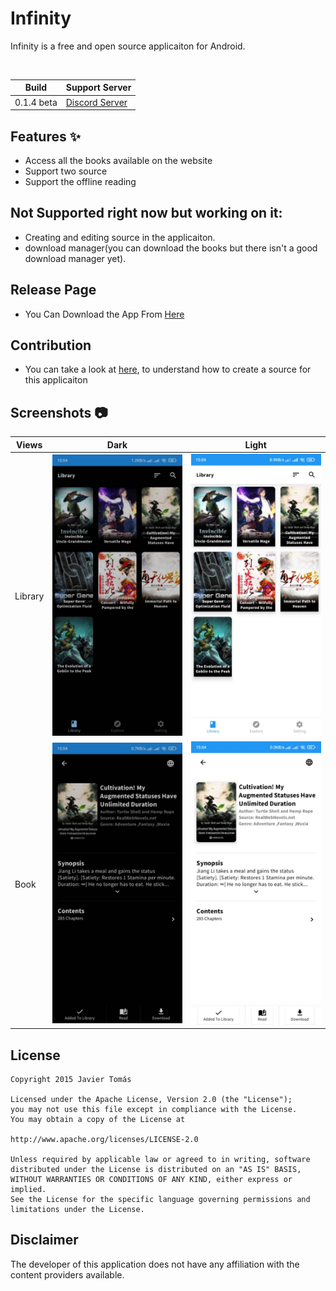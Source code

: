 # Infinity

Infinity is a free and open source applicaiton for Android.

<br>

| Build | Support Server |
|-------|---------|
| 0.1.4 beta | [Discord Server](https://discord.gg/HBU6zD8c5v) |

## Features :sparkles:

- Access all the books available on the website
- Support two source
- Support the offline reading


## Not Supported right now but working on it:

- Creating and editing source in the applicaiton.
- download manager(you can download the books but there isn't a good download manager yet).


## Release Page

- You Can Download the App From [Here](https://github.com/kazemcodes/Infinity/releases)

## Contribution
- You can take a look at [here](https://github.com/kazemcodes/Infinity/blob/master/how_to_make_a_source_guide.md), to understand how to create a source for this applicaiton 


## Screenshots :camera:

| Views    | Dark                                                       | Light                                                        |
| -------- | ---------------------------------------------------------- | ------------------------------------------------------------ |
| Library  | ![library_view_dark](screenshots/library-dark.jpeg)         | ![library_view_light](/screenshots/library-light.jpeg)         |
| Book     | ![book_view_dark](screenshots/detail-dark.jpeg)               | ![book_view_light](screenshots/detail-light.jpeg)               |

## License

    Copyright 2015 Javier Tomás

    Licensed under the Apache License, Version 2.0 (the "License");
    you may not use this file except in compliance with the License.
    You may obtain a copy of the License at

    http://www.apache.org/licenses/LICENSE-2.0

    Unless required by applicable law or agreed to in writing, software
    distributed under the License is distributed on an "AS IS" BASIS,
    WITHOUT WARRANTIES OR CONDITIONS OF ANY KIND, either express or implied.
    See the License for the specific language governing permissions and
    limitations under the License.

## Disclaimer

The developer of this application does not have any affiliation with the content providers available.
